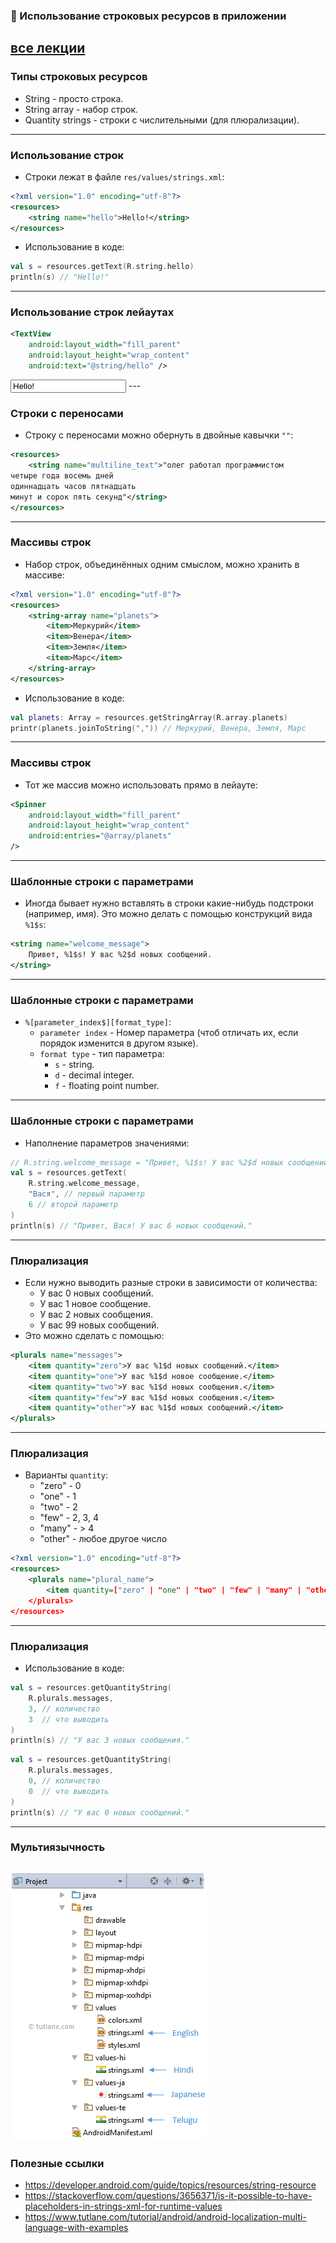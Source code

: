 ### 📝 Использование строковых ресурсов в приложении

[все лекции](https://github.com/dmitryweiner/android-lectures/blob/master/README.md)
---

### Типы строковых ресурсов
* String - просто строка.
* String array - набор строк.
* Quantity strings - строки с числительными (для плюрализации).
---

### Использование строк
* Строки лежат в файле `res/values/strings.xml`:
```xml
<?xml version="1.0" encoding="utf-8"?>
<resources>
    <string name="hello">Hello!</string>
</resources>
```

* Использование в коде:
```kotlin
val s = resources.getText(R.string.hello)
println(s) // "Hello!"
```
---

### Использование строк лейаутах

```xml
<TextView
    android:layout_width="fill_parent"
    android:layout_height="wrap_content"
    android:text="@string/hello" />
```

<input type="text" value="Hello!" />
---

### Строки с переносами
* Строку с переносами можно обернуть в двойные кавычки `""`:
```xml
<resources>
    <string name="multiline_text">"олег работал программистом
четыре года восемь дней
одиннадцать часов пятнадцать
минут и сорок пять секунд"</string>
</resources>
```
---

### Массивы строк

* Набор строк, объединённых одним смыслом, можно хранить в массиве:

```xml
<?xml version="1.0" encoding="utf-8"?>
<resources>
    <string-array name="planets">
        <item>Меркурий</item>
        <item>Венера</item>
        <item>Земля</item>
        <item>Марс</item>
    </string-array>
</resources>
```

* Использование в коде:

```kotlin
val planets: Array = resources.getStringArray(R.array.planets)
printr(planets.joinToString(",")) // Меркурий, Венера, Земля, Марс
```
---

### Массивы строк

* Тот же массив можно использовать прямо в лейауте:

```xml
<Spinner
    android:layout_width="fill_parent"
    android:layout_height="wrap_content"
    android:entries="@array/planets"
/>
```
---

### Шаблонные строки с параметрами

* Иногда бывает нужно вставлять в строки какие-нибудь подстроки (например, имя). 
Это можно делать с помощью конструкций вида `%1$s`:

```xml
<string name="welcome_message">
    Привет, %1$s! У вас %2$d новых сообщений.
</string>
```
---

### Шаблонные строки с параметрами

* `%[parameter_index$][format_type]`:
  * `parameter index` - Номер параметра (чтоб отличать их, если порядок изменится в другом языке).
  * `format type` - тип параметра:
    * `s` - string.
    * `d` - decimal integer.
    * `f` - floating point number.
---

### Шаблонные строки с параметрами

* Наполнение параметров значениями:

```kotlin
// R.string.welcome_message = "Привет, %1$s! У вас %2$d новых сообщений."
val s = resources.getText(
    R.string.welcome_message, 
    "Вася", // первый параметр
    6 // второй параметр
)
println(s) // "Привет, Вася! У вас 6 новых сообщений."
```
---

### Плюрализация

* Если нужно выводить разные строки в зависимости от количества:
  * У вас 0 новых сообщений.
  * У вас 1 новое сообщение.
  * У вас 2 новых сообщения.
  * У вас 99 новых сообщений.
* Это можно сделать с помощью:

```xml
<plurals name="messages">
    <item quantity="zero">У вас %1$d новых сообщений.</item>
    <item quantity="one">У вас %1$d новое сообщение.</item>
    <item quantity="two">У вас %1$d новых сообщения.</item>
    <item quantity="few">У вас %1$d новых сообщения.</item>
    <item quantity="other">У вас %1$d новых сообщений.</item>
</plurals>
```
---

### Плюрализация
* Варианты `quantity`:
  * "zero" - 0
  * "one" - 1
  * "two" - 2
  * "few" - 2, 3, 4
  * "many" - > 4
  * "other" - любое другое число

```xml
<?xml version="1.0" encoding="utf-8"?>
<resources>
    <plurals name="plural_name">
        <item quantity=["zero" | "one" | "two" | "few" | "many" | "other"]>text_string</item>
    </plurals>
</resources>
```
---

### Плюрализация

* Использование в коде:

```kotlin
val s = resources.getQuantityString(
    R.plurals.messages, 
    3, // количество 
    3  // что выводить
)
println(s) // "У вас 3 новых сообщения."
```

```kotlin
val s = resources.getQuantityString(
    R.plurals.messages, 
    0, // количество 
    0  // что выводить
)
println(s) // "У вас 0 новых сообщений."
```
---

### Мультиязычность

![](assets/resources/string.png)
---

### Полезные ссылки
* https://developer.android.com/guide/topics/resources/string-resource
* https://stackoverflow.com/questions/3656371/is-it-possible-to-have-placeholders-in-strings-xml-for-runtime-values
* https://www.tutlane.com/tutorial/android/android-localization-multi-language-with-examples

